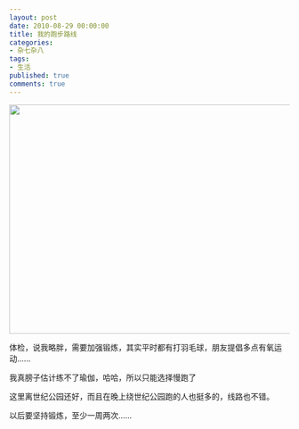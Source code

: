 ```yaml
---
layout: post
date: 2010-08-29 00:00:00
title: 我的跑步路线
categories:
- 杂七杂八
tags:
- 生活
published: true
comments: true
---
```

<p><img class="alignnone size-full wp-image-976" title="屏幕快照 2012-11-04 上午3.36.30" src="{{site.url}}/media/2010/08/屏幕快照-2012-11-04-上午3.36.30.png" alt="" width="614" height="411" /></p>

<p>体检，说我略胖，需要加强锻炼，其实平时都有打羽毛球，朋友提倡多点有氧运动……</p>

<p>我真膀子估计练不了瑜伽，哈哈，所以只能选择慢跑了</p>

<p>这里离世纪公园还好，而且在晚上绕世纪公园跑的人也挺多的，线路也不错。</p>

<p>以后要坚持锻炼，至少一周两次……</p>

<p>&nbsp;</p>

